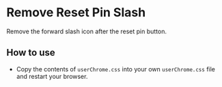 
# Remove Reset Pin Slash

Remove the forward slash icon after the reset pin button.

## How to use

- Copy the contents of `userChrome.css` into your own `userChrome.css` file and restart your browser.

